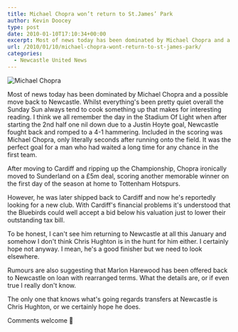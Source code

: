 ```yaml
---
title: Michael Chopra won’t return to St.James’ Park
author: Kevin Doocey
type: post
date: 2010-01-10T17:10:34+00:00
excerpt: Most of news today has been dominated by Michael Chopra and a possible..
url: /2010/01/10/michael-chopra-wont-return-to-st-james-park/
categories:
  - Newcastle United News
---
```


![Michael Chopra](https://static.guim.co.uk/sys-images/Sport/Pix/pictures/2009/9/29/1254260599264/Michael-Chopra-001.jpg "Chopra - Can't see him returning to Newcastle despite growing rumours")

Most of news today has been dominated by Michael Chopra and a possible move back to Newcastle. Whilst everything's been pretty quiet overall the Sunday Sun always tend to cook something up that makes for interesting reading. I think we all remember the day in the Stadium Of Light when after starting the 2nd half one nil down due to a Justin Hoyte goal, Newcastle fought back and romped to a 4-1 hammering. Included in the scoring was Michael Chopra, only literally seconds after running onto the field. It was the perfect goal for a man who had waited a long time for any chance in the first team.

After moving to Cardiff and ripping up the Championship, Chopra ironically moved to Sunderland on a £5m deal, scoring another memorable winner on the first day of the season at home to Tottenham Hotspurs.

However, he was later shipped back to Cardiff and now he's reportedly looking for a new club. With Cardiff's financial problems it's understood that the Bluebirds could well accept a bid below his valuation just to lower their outstanding tax bill.

To be honest, I can't see him returning to Newcastle at all this January and somehow I don't think Chris Hughton is in the hunt for him either. I certainly hope not anyway. I mean, he's a good finisher but we need to look elsewhere.

Rumours are also suggesting that Marlon Harewood has been offered back to Newcastle on loan with rearranged terms. What the details are, or if even true I really don't know.

The only one that knows what's going regards transfers at Newcastle is Chris Hughton, or we certainly hope he does.

Comments welcome 🙂
